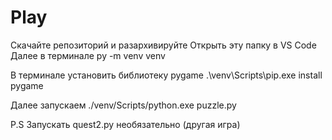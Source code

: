 # Play
Скачайте репозиторий и разархивируйте
Открыть эту папку в VS Code 
Далее в терминале
py -m venv venv

В терминале установить библиотеку pygame
.\venv\Scripts\pip.exe install pygame

Далее запускаем
./venv/Scripts/python.exe puzzle.py 

















P.S
Запускать quest2.py необязательно (другая игра)
